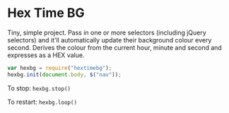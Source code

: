 # Hex Time BG

Tiny, simple project. Pass in one or more selectors (including jQuery selectors) and it'll automatically update their background colour every second. Derives the colour from the current hour, minute and second and expresses as a HEX value.

```js
var hexbg = require("hextimebg");
hexbg.init(document.body, $("nav"));
```

To stop: ```hexbg.stop()```

To restart: ```hexbg.loop()```